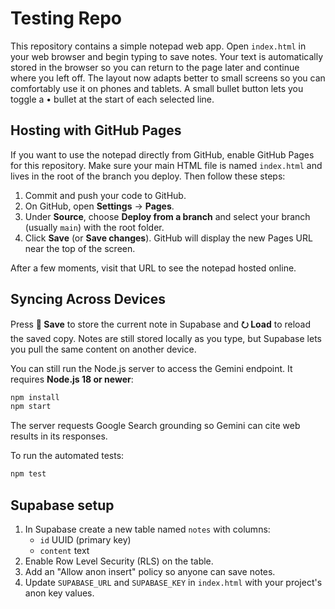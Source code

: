 # Testing Repo

This repository contains a simple notepad web app. Open `index.html` in your web browser and begin typing to save notes. Your text is automatically stored in the browser so you can return to the page later and continue where you left off. The layout now adapts better to small screens so you can comfortably use it on phones and tablets. A small bullet button lets you toggle a • bullet at the start of each selected line.

## Hosting with GitHub Pages

If you want to use the notepad directly from GitHub, enable GitHub Pages for this repository. Make sure your main HTML file is named `index.html` and lives in the root of the branch you deploy. Then follow these steps:

1. Commit and push your code to GitHub.
2. On GitHub, open **Settings** → **Pages**.
3. Under **Source**, choose **Deploy from a branch** and select your branch (usually `main`) with the root folder.
4. Click **Save** (or **Save changes**). GitHub will display the new Pages URL near the top of the screen.

After a few moments, visit that URL to see the notepad hosted online.

## Syncing Across Devices

Press **💾 Save** to store the current note in Supabase and **⭮ Load** to reload
the saved copy. Notes are still stored locally as you type, but Supabase lets you
pull the same content on another device.

You can still run the Node.js server to access the Gemini endpoint. It requires **Node.js 18 or newer**:

```bash
npm install
npm start
```

The server requests Google Search grounding so Gemini can cite web results in its responses.

To run the automated tests:

```bash
npm test
```

## Supabase setup

1. In Supabase create a new table named `notes` with columns:
   - `id` UUID (primary key)
   - `content` text
2. Enable Row Level Security (RLS) on the table.
3. Add an "Allow anon insert" policy so anyone can save notes.
4. Update `SUPABASE_URL` and `SUPABASE_KEY` in `index.html` with
your project's anon key values.
